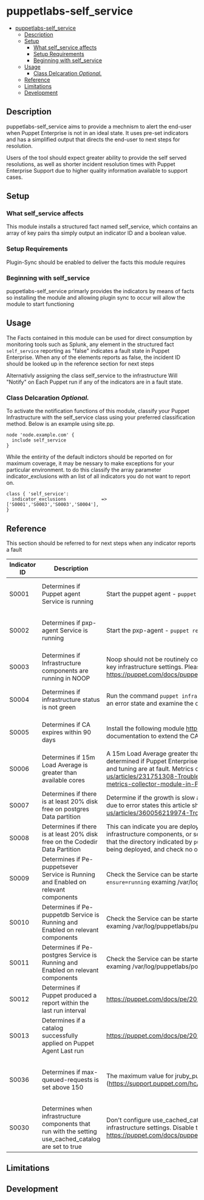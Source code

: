 # puppetlabs-self_service


- [puppetlabs-self_service](#puppetlabs-self_service)
  - [Description](#description)
  - [Setup](#setup)
    - [What self_service affects](#what-self_service-affects)
    - [Setup Requirements](#setup-requirements)
    - [Beginning with self_service](#beginning-with-self_service)
  - [Usage](#usage)
    - [Class Delcaration *Optional.*](#class-delcaration-optional)
  - [Reference](#reference)
  - [Limitations](#limitations)
  - [Development](#development)

## Description

puppetlabs-self_service aims to provide a mechnism to alert the end-user when Puppet Enterprise is not in an ideal state.
It uses pre-set indicators and has a simplified output that directs the end-user to next steps for resolution.

Users of the tool should expect greater ability to provide the self served resolutions, as well as shorter incident resolution times with Puppet Enterprise Support due to higher quality information available to support cases.


## Setup

### What self_service affects

This module installs a structured fact named self_service, which contains an array of key pairs tha simply output an indicator ID and a boolean value. 

### Setup Requirements

Plugin-Sync should be enabled to deliver the facts this module requires

### Beginning with self_service

puppetlabs-self_service primarly provides the indicators by means of facts so installing the module and allowing plugin sync to occur will allow the module to start functioning

## Usage


The Facts contained in this module can be used for direct consumption by monitoring tools such as Splunk, any element in the structured fact `self_service` reporting as "false" indicates a fault state in Puppet Enterprise.
When any of the elements reports as false, the incident ID should be looked up in the reference section for next steps

Alternativly assigning the class self_service to the infrastructure  Will "Notify" on Each Puppet run if any of the indicators are in a fault state.

### Class Delcaration *Optional.*

To activate the notification functions of this module, classify your Puppet Infrastructure  with the self_service class using your preferred classification method. Below is an example using site.pp.

```
node 'node.example.com' {
  include self_service
}
```

While the entirity of the default indictors should be reported on for maximum coverage, it may be nessary to make exceptions for your particular environment.
to do this classify the array parameter indicator_exclusions with an list of all indicators you do not want to report on.

```
class { 'self_service':
  indicator_exclusions             => ['S0001','S0003','S0003','S0004'],
}
```


## Reference

This section should be referred to for next steps when any indicator reports a fault

| Indicator ID | Description                                                                        | Self Service Steps                                                                                                                                                                                                                                                                                                                                                                                                                                                          | What to Include in a Support Ticket                                                                                                                                                                                                   |
|--------------|------------------------------------------------------------------------------------|-----------------------------------------------------------------------------------------------------------------------------------------------------------------------------------------------------------------------------------------------------------------------------------------------------------------------------------------------------------------------------------------------------------------------------------------------------------------------------|---------------------------------------------------------------------------------------------------------------------------------------------------------------------------------------------------------------------------------------|
| S0001        | Determines if Puppet agent Service is running                                      | Start the puppet agent - `puppet resource service puppet ensure=running`                                                                                                                                                                                                                                                                                                                                                                                                    | If the Puppet agent fails to start with the self service step raise a support case quoting reference S0001 and providing syslog and any error output when attempting to restart the service                                           |
| S0002        | Determines if pxp-agent Service is running                                         | Start the pxp-agent - `puppet resource service pxp-agent ensure=running`                                                                                                                                                                                                                                                                                                                                                                                                    | If the Pxp-agent fails to start with the self service step raise a support case quoting reference S0002 and providing syslog, any error output when attempting to restart the service and /var/log/puppetlabs/pxp-agent/pxp-agent.log |
| S0003        | Determines if Infrastructure components are running in NOOP                        | Noop should not be routinely configured on PE infrastructure nodes as it prevents the management of key infrastructure settings. Please disable this setting on any infrastructure component https://puppet.com/docs/puppet/7/configuration.html#noop                                                                                                                                                                                                                       | If you are unable, or encounter an error when disabling noop, raise a support case quoting reference S0003 and any errors output when attempting to change the setting                                                                |
| S0004        | Determines if infrastructure status is not green                                   | Run the command `puppet infrastructure status` on your primary node, note any services showing in an error state and examine the corresponding service logs for potential causes                                                                                                                                                                                                                                                                                            | Raise a support case quoting reference S0004 along with the output of puppet infrastructure status and any service logs associated with the errors                                                                                    |
| S0005        | Determines if CA expires within 90 days                                            | Install the following module https://forge.puppet.com/modules/puppetlabs/ca_extend and follow the documentation to extend the CA                                                                                                                                                                                                                                                                                                                                            | Raise a support case quoting reference S0005 together with the support script output from the primary node, and any errors encountered when using the ca_extend module                                                                |
| S0006        | Determines if 15m Load Average is greater than available cores                     | A 15m Load Average greater than the number of cores, indicates  system over capacity, it should be determined if Puppet Enterprise processes are using the CPU and if so commonly issues of capacity and tuning are at fault. Metrics can be used to pinpoint the issue https://support.puppet.com/hc/en-us/articles/231751308-Troubleshoot-and-fix-performance-issues-with-the-puppetlabs-puppet-metrics-collector-module-in-Puppet-Enterprise-2016-4-to-2019-8-and-2021-1 | Raise a support case quoting reference S0006 detailing the Puppet process(es) consuming CPU, and a full support script from the node in question along with any findings from metrics analysis                                        |
| S0007        | Determines if there is at least 20% disk free on postgres Data partition           | Determine if the growth is slow and expected within the TTL of your data, unexpected increase can be due to error states this article should be consulted https://support.puppet.com/hc/en-us/articles/360056219974-Troubleshoot-PuppetDB-pe-puppetdb-in-Puppet-Enterprise                                                                                                                                                                                                  | Raise a support case quoting reference S0007 detailing the files and folders and rate of growth, along with a full support script from the node in question                                                                           |
| S0008        | Determines if there is at least 20% disk free on the Codedir Data Partition        | This can indicate you are deploying more code from the code repo than there is space for on the infrastructure components, or something else is consuming space on this partition. Check the mount that the directory indicated by `puppet config print codedir` resides has enough capacity for the code being deployed, and check no other outside files are consuming this data mount                                                                                    |                                                                                                                                                                                                                                       |
| S0009        | Determines if Pe-puppetsever Service is Running and Enabled on relevant components | Check the Service can be started and enabled  `puppet resource service pe-puppetserver ensure=running` examing /var/log/puppetlabs/puppetserver/puppetserver.log for failures                                                                                                                                                                                                                                                                                               | Raise a support case quoting reference S0009 along with the log below, showing an unsuccessful startup /var/log/puppetlabs/puppetserver/puppetserver.log                                                                              |
| S0010        | Determines if Pe-puppetdb Service is Running and Enabled on relevant components    | Check the Service can be started and enabled   `puppet resource service pe-pupeptdb ensure=running`  examing /var/log/puppetlabs/puppetdb/puppetdb.log for failures                                                                                                                                                                                                                                                                                                         | Raise a support case quoting reference S0010 along with the log below, showing an unsuccessful startup /var/log/puppetlabs/puppetdb/puppetdb.log                                                                                      |
| S0011        | Determines if Pe-postgres Service is Running and Enabled on relevant components    | Check the Service can be started and enabled   `puppet resource service pe-postgres ensure=running`  examing /var/log/puppetlabs/postgresql/<postgresversion>/postgresql-<today>.log for failures                                                                                                                                                                                                                                                                           | Raise a support case quoting reference S0011 along with the log below, showing an unsuccessful startup /var/log/puppetlabs/postgresql/<postgresversion>/ postgresql-<today>.log                                                       |
| S0012        | Determines if Puppet produced a report within the last run interval                | https://puppet.com/docs/pe/2021.4/run_puppet_on_nodes.html#troubleshooting_puppet_run_failures                                                                                                                                                                                                                                                                                                                                                                              | Raise a support case quoting reference S0012 along with the output of `puppet agent -td > debug.log 2>&1`                                                                                                                             |
| S0013        | Determines if a catalog successfully applied on Puppet Agent Last run              | https://puppet.com/docs/pe/2021.4/run_puppet_on_nodes.html#troubleshooting_puppet_run_failures                                                                                                                                                                                                                                                                                                                                                                              | Raise a support case quoting reference S0013 along with the output of  `puppet agent -td > debug.log 2>&1`                                                                                                                            |
| S0036        | Determines if max-queued-requests is set above 150                       | The maximum value for jruby_puppet_max_queued_requests is 150                (https://support.puppet.com/hc/en-us/articles/115003769433)                                                                      | If you are unable, or encounter an error when changing the value of jruby_puppet_max_queued_requests, raise a support case quoting reference S0036 and any errors output when attempting to change the setting  
S0030        | Determines when infrastructure components that run with the setting use_cached_catalog are set to true                        | Don't configure use_cached_catalog on PE infrastructure nodes. It prevents the management of key infrastructure settings. Disable this setting on any infrastructure component. See: https://puppet.com/docs/puppet/7/configuration.html#use-cached-catalog                                                                                                                                                                                                                       | Submit a support case when you encounter an error after disabling use_cached_catalog. Reference S0030 and include output errors that appeared when you attempted to change the setting                                                    |

## Limitations


## Development


